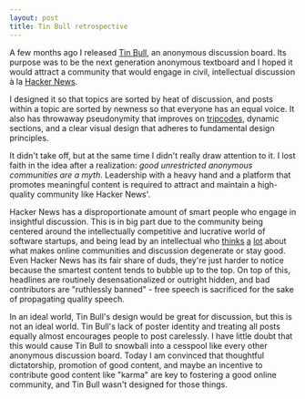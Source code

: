 ```yaml
---
layout: post
title: Tin Bull retrospective
---
```

A few months ago I released [Tin Bull](http://tinbull.com), an anonymous discussion board. Its purpose was to be the next generation anonymous textboard and I hoped it would attract a community that would engage in civil, intellectual discussion à la [Hacker News](http://news.ycombinator.com).

I designed it so that topics are sorted by heat of discussion, and posts within a topic are sorted by newness so that everyone has an equal voice. It also has throwaway pseudonymity that improves on [tripcodes](https://upload.wikimedia.org/wikipedia/commons/b/b8/Tripcode.png), dynamic sections, and a clear visual design that adheres to fundamental design principles.

It didn't take off, but at the same time I didn't really draw attention to it. I lost faith in the idea after a realization: *good unrestricted anonymous communities are a myth*. Leadership with a heavy hand and a platform that promotes meaningful content is required to attract and maintain a high-quality community like Hacker News'.

Hacker News has a disproportionate amount of smart people who engage in insightful discussion. This is in big part due to the community being centered around the intellectually competitive and lucrative world of software startups, and being lead by an intellectual who [thinks](http://www.paulgraham.com/disagree.html) [a](http://paulgraham.com/hackernews.html) [lot](http://paulgraham.com/identity.html) about what makes online communities and discussion degenerate or stay good. Even Hacker News has its fair share of duds, they're just harder to notice because the smartest content tends to bubble up to the top. On top of this, headlines are routinely desensationalized or outright hidden, and bad contributors are "ruthlessly banned" - free speech is sacrificed for the sake of propagating quality speech.

In an ideal world, Tin Bull's design would be great for discussion, but this is not an ideal world. Tin Bull's lack of poster identity and treating all posts equally almost encourages people to post carelessly. I have little doubt that this would cause Tin Bull to snowball into a cesspool like every other anonymous discussion board. Today I am convinced that thoughtful dictatorship, promotion of good content, and maybe an incentive to contribute good content like "karma" are key to fostering a good online community, and Tin Bull wasn't designed for those things.
